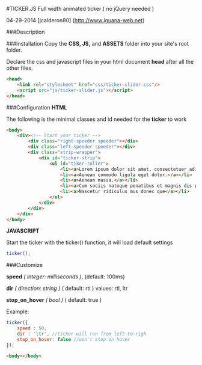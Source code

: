 #TICKER.JS
Full width animated ticker ( no jQuery needed )

04-29-2014 [jcalderon80] (http://www.iguana-web.net)

###Description

###Installation
Copy the **CSS, JS,** and **ASSETS** folder into your site's root folder.

Declare the css and javascript files in your html document **head** after all the other files.

```html
<head>
    <link rel="stylesheet" href="css/ticker-slider.css"/>
    <script src="js/ticker-slider.js"></script>
</head>
```

###Configuration
**HTML**

The following is the minimal classes and id needed for the **ticker** to work

```html
<body>
    <div><!-- Start your ticker -->
        <div class="right-speeder speeder"></div>
        <div class="left-speeder speeder"></div>
        <div class="strip-wrapper">
            <div id="ticker-strip">
                <ul id="tiker-roller">
                    <li><a>Lorem ipsum dolor sit amet, consectetuer adipiscing elit.</a></li>
                    <li><a>Aenean commodo ligula eget dolor.</a></li>
                    <li><a>Aenean massa.</a></li>
                    <li><a>Cum sociis natoque penatibus et magnis dis parturient montes.</a></li>
                    <li><a>Nascetur ridiculus mus donec que</a></li>
                </ul>
            </div>
        </div>
    </div>
</body>
```

**JAVASCRIPT**

Start the ticker with the ticker() function, it will load default settings

```javascript
ticker();
```

###Customize

**speed** _( integer: milliseconds )_, (default: 100ms)

**dir** _( direction: string )_ ( default: rtl ) values: rtl, ltr

**stop\_on\_hover** _( bool )_ ( default: true )

Example:

```javascript
ticker({
    speed : 50,
    dir : 'ltr', //ticker will run from left-to-righ
    stop_on_hover: false //won't stop on hover
});
```

```html
<body></body>
```